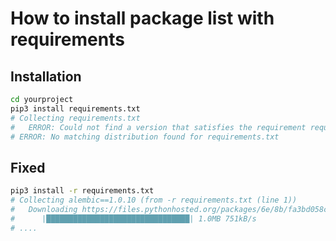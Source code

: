 # How to install package list with requirements

## Installation

```bash
cd yourproject
pip3 install requirements.txt
# Collecting requirements.txt
#   ERROR: Could not find a version that satisfies the requirement requirements.txt (from versions: none)
# ERROR: No matching distribution found for requirements.txt 
```

## Fixed

```bash
pip3 install -r requirements.txt
# Collecting alembic==1.0.10 (from -r requirements.txt (line 1))
#   Downloading https://files.pythonhosted.org/packages/6e/8b/fa3bd058cccd5e9177fea4efa26bfb769228fdd3178436ad5e05830ef6ef/alembic-1.0.10.tar.gz (1.0MB)
#      |████████████████████████████████| 1.0MB 751kB/s
# ....
```
